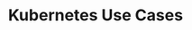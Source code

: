 ---
# Accomplishments widget.
widget: "common"  
headless: true  # This file represents a page section.
active: true  # Activate this widget? true/false
weight: 4 # Order that this section will appear.
title: "Kubernetes Use Cases"
subtitle: ""

# Date format
date_format: "Jan 2006"

item:
smallItem: 
 - title: "Scaling Jenkins with Kubernetes on Google Container Engine"
   summary: "jenkins.io"
   linkText: ""
   linkUrl:  "https://jenkins.io/blog/2017/07/21/scaling-jenkins-with-kubernetes-on-google-container-engine/"
   openNewWindow: 
   image: "https://res.cloudinary.com/agile-seo/image/fetch/w_62,dpr_1.0,d_blank_am8gzx.png/https%3A%2F%2Flogo.clearbit.com%2Fjenkins.io%3Fsize%3D250"
 - title: "Kubernetized Machine Learning and AI Using KubeFlow"
   summary: "mapr.com"
   linkText: ""
   linkUrl:  "https://mapr.com/blog/kubernetized-machine-learning-and-ai-using-kubeflow/"
   openNewWindow: 
   image: "https://res.cloudinary.com/agile-seo/image/fetch/w_62,dpr_1.0,d_blank_am8gzx.png/https%3A%2F%2Flogo.clearbit.com%2Fmapr.com%3Fsize%3D250"
 - title: "Kubernetes Deep Dive and Use Cases"
   summary: "thenewstack.io"
   linkText: ""
   linkUrl:  "https://thenewstack.io/kubernetes-deep-dive-and-use-cases/"
   openNewWindow: 
   image: "https://res.cloudinary.com/agile-seo/image/fetch/w_62,dpr_1.0,d_blank_am8gzx.png/https%3A%2F%2Flogo.clearbit.com%2Fthenewstack.io%3Fsize%3D250"
 - title: "Why Kubernetes Is the New Application Server"
   summary: "dzone.com"
   linkText: ""
   linkUrl:  "https://dzone.com/articles/why-kubernetes-is-the-new-application-server"
   openNewWindow: 
   image: "https://res.cloudinary.com/agile-seo/image/fetch/w_62,dpr_1.0,d_blank_am8gzx.png/https%3A%2F%2Flogo.clearbit.com%2Fdzone.com%3Fsize%3D250"
 - title: "How To Use Kubernetes Securities to Secure Your Cluster"
   summary: "eduonix.com"
   linkText: ""
   linkUrl:  "https://blog.eduonix.com/software-development/kubernetes-securities-secure-cluster/"
   openNewWindow: 
   image: "https://res.cloudinary.com/agile-seo/image/fetch/w_62,dpr_1.0,d_blank_am8gzx.png/https%3A%2F%2Flogo.clearbit.com%2Feduonix.com%3Fsize%3D250"
 - title: "Fuse Filesystem Mount in Kubernetes"
   summary: "karlstoney.com"
   linkText: ""
   linkUrl:  "https://karlstoney.com/2017/03/01/fuse-mount-in-kubernetes/"
   openNewWindow: 
   image: "https://res.cloudinary.com/agile-seo/image/fetch/w_62,dpr_1.0,d_blank_am8gzx.png/https%3A%2F%2Flogo.clearbit.com%2Fkarlstoney.com%3Fsize%3D250"
 - title: "What Does Kubernetes Actually Do and Why Use It?"
   summary: "developintelligence.com"
   linkText: ""
   linkUrl:  "http://www.developintelligence.com/blog/2017/02/kubernetes-actually-use/"
   openNewWindow: 
   image: "https://res.cloudinary.com/agile-seo/image/fetch/w_62,dpr_1.0,d_blank_am8gzx.png/https%3A%2F%2Flogo.clearbit.com%2Fdevelopintelligence.com%3Fsize%3D250"
 - title: "Secure Kubernetes Application with Network Policies"
   summary: "docs.bitnami.com"
   linkText: ""
   linkUrl:  "https://docs.bitnami.com/kubernetes/how-to/secure-your-kubernetes-application-with-networkpolicies/"
   openNewWindow: 
   image: "https://res.cloudinary.com/agile-seo/image/fetch/w_62,dpr_1.0,d_blank_am8gzx.png/https%3A%2F%2Flogo.clearbit.com%2Fdocs.bitnami.com%3Fsize%3D250"

---
